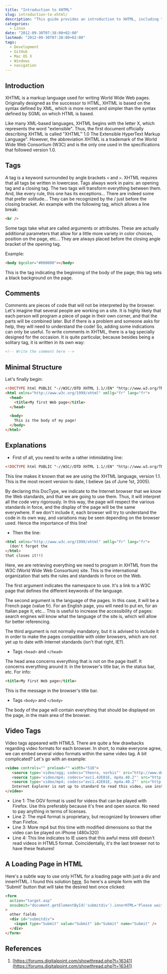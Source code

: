 ```yaml
---
title: "Introduction to XHTML"
slug: introduction-to-xhtml/
description: "This guide provides an introduction to XHTML, including the basics of tags, comments, minimal structure, and advanced features such as video tags."
categories:
  - Linux
date: "2012-09-30T07:38:00+02:00"
lastmod: "2012-09-30T07:38:00+02:00"
tags:
  - Development
  - GitHub
  - Mac OS X
  - Windows
  - navigation
---
```


## Introduction

XHTML is a markup language used for writing World Wide Web pages. Originally designed as the successor to HTML, XHTML is based on the syntax defined by XML, which is more recent and simpler than the syntax defined by SGML on which HTML is based.

Like many XML-based languages, XHTML begins with the letter X, which represents the word "extensible". Thus, the first document officially describing XHTML is called "XHTML™ 1.0 The Extensible HyperText Markup Language". However, the abbreviation XHTML is a trademark of the World Wide Web Consortium (W3C) and is the only one used in the specifications that followed version 1.0.

## Tags

A tag is a keyword surrounded by angle brackets `<` and `>`.
XHTML requires that all tags be written in lowercase.
Tags always work in pairs: an opening tag and a closing tag.
The two tags will transform everything between them.
And, like every rule, this one has its exceptions... There are indeed some that prefer solitude... They can be recognized by the / just before the closing bracket. An example with the following tag, which allows a line break:

```html
<br />
```

Some tags take what are called arguments or attributes. These are actually additional parameters that allow for a little more variety in color choices, position on the page, etc... They are always placed before the closing angle bracket of the opening tag.

Example:

```html
<body bgcolor="#000000"></body>
```

This is the tag indicating the beginning of the body of the page; this tag sets a black background on the page.

## Comments

Comments are pieces of code that will not be interpreted by the browser.
Let's imagine that several people are working on a site. It is highly likely that each person will program a piece of page in their own corner, and that the parts will be combined later. But if there is a problem and someone asks for help, they will need to understand the code! So, adding some indications can only be useful.
To write comments in XHTML, there is a tag specially designed for the occasion. It is quite particular, because besides being a solitary tag, it is written in its own way:

```html
<!-- Write the comment here -->
```

## Minimal Structure

Let's finally begin:

```html
<!DOCTYPE html PUBLIC "-//W3C//DTD XHTML 1.1//EN" "http://www.w3.org/TR/xhtml11/DTD/xhtml11.dtd">
<html xmlns="http://www.w3c.org/1999/xhtml" xmllg="fr" lang="fr">
  <head>
    <title>My first Web page</title>
  </head>

  <body>
    This is the body of my page!
  </body>
</html>
```

## Explanations

- First of all, you need to write a rather intimidating line:

```html
<!DOCTYPE html PUBLIC "-//W3C//DTD XHTML 1.1//EN" "http://www.w3.org/TR/xhtml11/DTD/xhtml11.dtd">
```

This line makes it known that we are using the XHTML language, version 1.1. This is the most recent version to date, I believe (as of June 1st, 2005).

By declaring this DocType, we indicate to the Internet browser that we know the Web standards, and that we are going to use them. Thus, it will interpret all the code very rigorously. In this way, the page will respect the various standards in force, and the display of the page will be the same everywhere. If we don't include it, each browser will try to understand the code in its own way, and variations may be seen depending on the browser used. Hence the importance of this line!

- Then the line:

```html
<html xmlns="http://www.w3c.org/1999/xhtml" xmllg="fr" lang="fr">
  (don't forget the
</html>
that closes it!!)
```

Here, we are retrieving everything we need to program in XHTML from the W3C (World Wide Web Consortium) site. This is the international organization that sets the rules and standards in force on the Web.

The first argument indicates the namespace to use. It's a link to a W3C page that defines the different keywords of the language.

The second argument is the language of the pages. In this case, it will be a French page (value fr). For an English page, you will need to put en, for an Italian page it, etc... This is useful to increase the accessibility of pages: search engines will know what the language of the site is, which will allow for better referencing.

The third argument is not normally mandatory, but it is advised to include it in order to make the pages compatible with older browsers, which are not yet up to date with Internet standards (isn't that right, IE?).

- Tags `<head>` and `</head>`

The head area concerns everything that is not on the page itself. It concerns everything around it: in the browser's title bar, in the status bar, etc.
For info:

```html
<title>My first Web page</title>
```

This is the message in the browser's title bar.

- Tags `<body>` and `</body>`

The body of the page will contain everything that should be displayed on the page, in the main area of the browser.

## Video Tags

Video tags appeared with HTML5. There are quite a few drawbacks regarding video formats for each browser. In short, to make everyone agree, we can embed several video formats within the same video tag. A bit complicated? Let's go with an example:

```html
<video controls="" preload="" width="510">
   <source type='video/ogg; codecs="theora, vorbis"' src="http://www.deimos.fr/blog/wp-content/uploads/2010/05/usb_locker.ogv"></source>
   <source type='video/mp4; codecs="avc1.42E01E, mp4a.40.2"' src="http://www.deimos.fr/blog/wp-content/uploads/2010/05/usb_locker.mp4"></source>
   <source type='video/mp4; codecs="avc1.42E01E, mp4a.40.2"' src="http://www.deimos.fr/blog/wp-content/uploads/2010/05/usb_locker_iphone.mp4"></source>
   Internet Explorer is not up to standard to read this video, use instead <a href="http://getfirefox.com">Firefox</a>
</video>
```

- Line 1: The OGV format is used for videos that can be played with Firefox. Use this preferably because it's free and open source. No need to pay anything in terms of licenses.
- Line 2: The mp4 format is proprietary, but recognized by browsers other than Firefox.
- Line 3: More mp4 but this time with modified dimensions so that the video can be played on iPhone (480x320)
- Line 4: This line indicates to IE users that this awful mess still doesn't read videos in HTML5 format. Coincidentally, it's the last browser not to have these features!

## A Loading Page in HTML

Here's a subtle way to use only HTML for a loading page with just a div and innerHTML. I found this solution [here](https://forums.digitalpoint.com/showthread.php?t=16341). So here's a simple form with the 'Submit' button that will take the desired text once clicked:

```html
<form
  action="target.asp"
  onsubmit="document.getElementById('submitdiv').innerHTML='Please wait...'"
>
  other fields
  <div id="submitdiv">
    <input type="Submit" value="Submit" id="Submit" name="Submit" />
  </div>
</form>
```

## References

1. [https://forums.digitalpoint.com/showthread.php?t=16341](https://forums.digitalpoint.com/showthread.php?t=16341)
